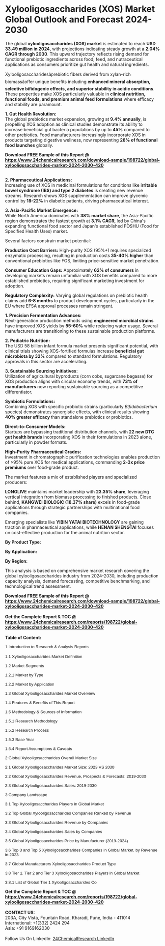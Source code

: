 <h1>Xylooligosaccharides (XOS) Market Global Outlook and Forecast 2024-2030</h1><p>The global <strong>xylooligosaccharides (XOS) market</strong> is estimated to reach <strong>USD 33.49 million in 2024</strong>, with projections indicating steady growth at a <strong>2.04% CAGR through 2030</strong>. This upward trajectory reflects rising demand for functional prebiotic ingredients across food, feed, and nutraceutical applications as consumers prioritize gut health and natural ingredients.</p><p>Xylooligosaccharidesâprebiotic fibers derived from xylan-rich biomassâoffer unique benefits including <strong>enhanced mineral absorption, selective bifidogenic effects, and superior stability in acidic conditions</strong>. These properties make XOS particularly valuable in <strong>clinical nutrition, functional foods, and premium animal feed formulations</strong> where efficacy and stability are paramount.</p><p><strong>1. Gut Health Revolution:</strong><br>
The global prebiotics market expansion, growing at <strong>9.4% annually</strong>, is propelling XOS adoption as clinical studies demonstrate its ability to increase beneficial gut bacteria populations by up to <strong>45%</strong> compared to other prebiotics. Food manufacturers increasingly incorporate XOS in products targeting digestive wellness, now representing <strong>28% of functional food launches</strong> globally.</p><div><b>Download FREE Sample of this Report @ 
            <a href="https://www.24chemicalresearch.com/download-sample/198722/global-xylooligosaccharides-market-2024-2030-420">
            https://www.24chemicalresearch.com/download-sample/198722/global-xylooligosaccharides-market-2024-2030-420</a></b></div><br><p><strong>2. Pharmaceutical Applications:</strong><br>
Increasing use of XOS in medicinal formulations for conditions like <strong>irritable bowel syndrome (IBS) and type 2 diabetes</strong> is creating new revenue streams. Research shows XOS supplementation can improve glycemic control by <strong>18-22%</strong> in diabetic patients, driving pharmaceutical interest.</p><p><strong>3. Asia-Pacific Market Emergence:</strong><br>
While North America dominates with <strong>38% market share</strong>, the Asia-Pacific region demonstrates the fastest growth at <strong>3.1% CAGR</strong>, led by China's expanding functional food sector and Japan's established FOSHU (Food for Specified Health Uses) market.</p><p>Several factors constrain market potential:</p><p><strong>Production Cost Barriers:</strong> High-purity XOS (95%+) requires specialized enzymatic processing, resulting in production costs <strong>35-40% higher</strong> than conventional prebiotics like FOS, limiting price-sensitive market penetration.</p><p><strong>Consumer Education Gaps:</strong> Approximately <strong>62% of consumers</strong> in developing markets remain unfamiliar with XOS benefits compared to more established prebiotics, requiring significant marketing investment for adoption.</p><p><strong>Regulatory Complexity:</strong> Varying global regulations on prebiotic health claims add <strong>6-8 months</strong> to product development cycles, particularly in the EU where EFSA approval processes remain stringent.</p><p><strong>1. Precision Fermentation Advances:</strong><br>
Next-generation production methods using <strong>engineered microbial strains</strong> have improved XOS yields by <strong>55-60%</strong> while reducing water usage. Several manufacturers are transitioning to these sustainable production platforms.</p><p><strong>2. Pediatric Nutrition:</strong><br>
The USD 58 billion infant formula market presents significant potential, with clinical trials showing XOS-fortified formulas increase <strong>beneficial gut microbiota by 32%</strong> compared to standard formulations. Regulatory approvals in this sector are accelerating.</p><p><strong>3. Sustainable Sourcing Initiatives:</strong><br>
Utilization of agricultural byproducts (corn cobs, sugarcane bagasse) for XOS production aligns with circular economy trends, with <strong>73% of manufacturers</strong> now reporting sustainable sourcing as a competitive differentiator.</p><p><strong>Synbiotic Formulations:</strong><br>
	Combining XOS with specific probiotic strains (particularly <em>Bifidobacterium</em> species) demonstrates synergistic effects, with clinical results showing <strong>40% greater efficacy</strong> than standalone prebiotics or probiotics.</p><p><strong>Direct-to-Consumer Models:</strong><br>
	Startups are bypassing traditional distribution channels, with <strong>22 new DTC gut health brands</strong> incorporating XOS in their formulations in 2023 alone, particularly in powder formats.</p><p><strong>High-Purity Pharmaceutical Grades:</strong><br>
	Investment in chromatographic purification technologies enables production of &gt;95% pure XOS for medical applications, commanding <strong>2-3x price premiums</strong> over food-grade product.</p><p>The market features a mix of established players and specialized producers:</p><p><strong>LONGLIVE</strong> maintains market leadership with <strong>23.35% share</strong>, leveraging vertical integration from biomass processing to finished products. Close behind, <strong>KANGWEI BIOLOGIC (18.37% share)</strong> excels in food-grade applications through strategic partnerships with multinational food companies.</p><p>Emerging specialists like <strong>YIBIN YATAI BIOTECHNOLOGY</strong> are gaining traction in pharmaceutical applications, while <strong>HENAN SHENGTAI</strong> focuses on cost-effective production for the animal nutrition sector.</p><p><strong>By Product Type:</strong></p><p><strong>By Application:</strong></p><p><strong>By Region:</strong></p><p>This analysis is based on comprehensive market research covering the global xylooligosaccharides industry from 2024-2030, including production capacity analysis, demand forecasting, competitive benchmarking, and technological trend assessment.</p><div><b>Download FREE Sample of this Report @ 
            <a href="https://www.24chemicalresearch.com/download-sample/198722/global-xylooligosaccharides-market-2024-2030-420">
            https://www.24chemicalresearch.com/download-sample/198722/global-xylooligosaccharides-market-2024-2030-420</a></b></div><br><div><b>Get the Complete Report & TOC @ 
            <a href="https://www.24chemicalresearch.com/reports/198722/global-xylooligosaccharides-market-2024-2030-420">
            https://www.24chemicalresearch.com/reports/198722/global-xylooligosaccharides-market-2024-2030-420</a></b></div><br>
            <b>Table of Content:</b><p><span style="font-family:arial,sans-serif; font-size:10pt">1 Introduction to Research & Analysis Reports</span><br /><br />
<span style="font-family:arial,sans-serif; font-size:10pt">1.1 Xylooligosaccharides Market Definition<br /><br />
1.2 Market Segments<br /><br />
1.2.1 Market by Type<br /><br />
1.2.2 Market by Application<br /><br />
1.3 Global Xylooligosaccharides Market Overview<br /><br />
1.4 Features & Benefits of This Report<br /><br />
1.5 Methodology & Sources of Information<br /><br />
1.5.1 Research Methodology<br /><br />
1.5.2 Research Process<br /><br />
1.5.3 Base Year<br /><br />
1.5.4 Report Assumptions & Caveats<br /><br />
2 Global Xylooligosaccharides Overall Market Size<br /><br />
2.1 Global Xylooligosaccharides Market Size: 2023 VS 2030<br /><br />
2.2 Global Xylooligosaccharides Revenue, Prospects & Forecasts: 2019-2030<br /><br />
2.3 Global Xylooligosaccharides Sales: 2019-2030<br /><br />
3 Company Landscape<br /><br />
3.1 Top Xylooligosaccharides Players in Global Market<br /><br />
3.2 Top Global Xylooligosaccharides Companies Ranked by Revenue<br /><br />
3.3 Global Xylooligosaccharides Revenue by Companies<br /><br />
3.4 Global Xylooligosaccharides Sales by Companies<br /><br />
3.5 Global Xylooligosaccharides Price by Manufacturer (2019-2024)<br /><br />
3.6 Top 3 and Top 5 Xylooligosaccharides Companies in Global Market, by Revenue in 2023<br /><br />
3.7 Global Manufacturers Xylooligosaccharides Product Type<br /><br />
3.8 Tier 1, Tier 2 and Tier 3 Xylooligosaccharides Players in Global Market<br /><br />
3.8.1 List of Global Tier 1 Xylooligosaccharides Co</p><div><b>Get the Complete Report & TOC @ 
            <a href="https://www.24chemicalresearch.com/reports/198722/global-xylooligosaccharides-market-2024-2030-420">
            https://www.24chemicalresearch.com/reports/198722/global-xylooligosaccharides-market-2024-2030-420</a></b></div><br><b>CONTACT US:</b><br>
            203A, City Vista, Fountain Road, Kharadi, Pune, India - 411014<br>
            International: +1(332) 2424 294<br>
            Asia: +91 9169162030 <br><br>
            Follow Us On LinkedIn: <a href="https://www.linkedin.com/company/24chemicalresearch/">24ChemicalResearch LinkedIn</a>